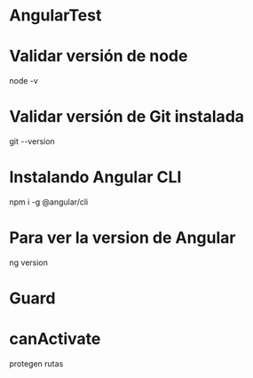 # AngularTest


# Validar versión de node
node -v


# Validar versión de Git instalada
git --version

# Instalando Angular CLI
npm i -g @angular/cli


# Para ver la version de Angular

ng version


# Guard
# canActivate

protegen rutas
